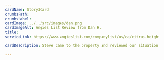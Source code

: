 ```yaml
---
cardName: Story3Card
crumbsPath: 
crumbsLabel: 
cardImage: ../../src/images/dan.png
cardImageAlt: Angies List Review from Dan H.
title: 
serviceLink: https://www.angieslist.com/companylist/us/ca/citrus-heights/carruth-home-solutions-reviews-9989194.htm

cardDescription: Steve came to the property and reviewed our situation of a cement cracked patio. He suggested that we should demo the existing cement and install new reinforced concrete instead of a deck.

---
```

